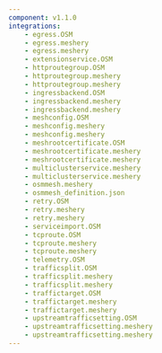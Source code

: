 ```yaml
---
component: v1.1.0
integrations:
    - egress.OSM
    - egress.meshery
    - egress.meshery
    - extensionservice.OSM
    - httproutegroup.OSM
    - httproutegroup.meshery
    - httproutegroup.meshery
    - ingressbackend.OSM
    - ingressbackend.meshery
    - ingressbackend.meshery
    - meshconfig.OSM
    - meshconfig.meshery
    - meshconfig.meshery
    - meshrootcertificate.OSM
    - meshrootcertificate.meshery
    - meshrootcertificate.meshery
    - multiclusterservice.meshery
    - multiclusterservice.meshery
    - osmmesh.meshery
    - osmmesh_definition.json
    - retry.OSM
    - retry.meshery
    - retry.meshery
    - serviceimport.OSM
    - tcproute.OSM
    - tcproute.meshery
    - tcproute.meshery
    - telemetry.OSM
    - trafficsplit.OSM
    - trafficsplit.meshery
    - trafficsplit.meshery
    - traffictarget.OSM
    - traffictarget.meshery
    - traffictarget.meshery
    - upstreamtrafficsetting.OSM
    - upstreamtrafficsetting.meshery
    - upstreamtrafficsetting.meshery
---
```

